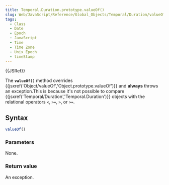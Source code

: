 ```yaml
---
title: Temporal.Duration.prototype.valueOf()
slug: Web/JavaScript/Reference/Global_Objects/Temporal/Duration/valueOf
tags:
  - Class
  - Date
  - Epoch
  - JavaScript
  - Time
  - Time Zone
  - Unix Epoch
  - timeStamp
---
```

{{JSRef}}

The **`valueOf()`** method overrides
{{jsxref('Object/valueOf','Object.prototype.valueOf')}} and
**always** throws an exception.This is because it's not possible to compare
{{jsxref('Temporal/Duration','Temporal.Duration')}} objects
with the relational operators `<`, `>=`, `>`, or `>=`.

## Syntax

```js
valueOf()
```

### Parameters

None.

### Return value

An exception.
